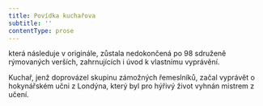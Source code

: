 ```yaml
---
title: Povídka kuchařova
subtitle: ''
contentType: prose
---
```


<section>

která následuje v originále, zůstala nedokončená po 98 sdruženě rýmovaných verších, zahrnujících i úvod k vlastnímu vyprávění.

</section>

<section>

Kuchař, jenž doprovázel skupinu zámožných řemeslníků, začal vyprávět o hokynářském učni z Londýna, který byl pro hýřivý život vyhnán mistrem z učení.

</section>
